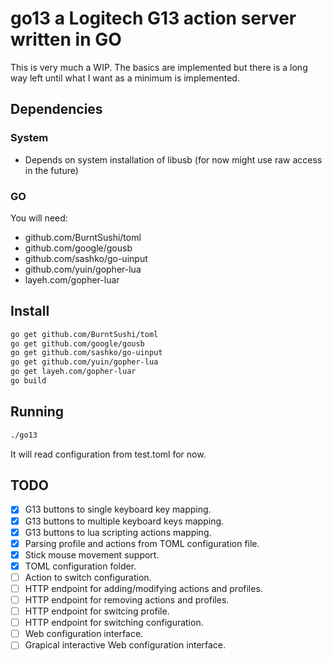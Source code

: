 # go13 a Logitech G13 action server written in GO

This is very much a WIP. The basics are implemented but there is a long way left until what I want as a minimum is implemented.

## Dependencies

### System

- Depends on system installation of libusb (for now might use raw access in the future)

### GO

You will need:
- github.com/BurntSushi/toml
- github.com/google/gousb
- github.com/sashko/go-uinput
- github.com/yuin/gopher-lua
- layeh.com/gopher-luar

## Install

```bash
go get github.com/BurntSushi/toml
go get github.com/google/gousb
go get github.com/sashko/go-uinput
go get github.com/yuin/gopher-lua
go get layeh.com/gopher-luar
go build
```

## Running

```bash
./go13
```

It will read configuration from test.toml for now.

## TODO

- [x] G13 buttons to single keyboard key mapping.
- [x] G13 buttons to multiple keyboard keys mapping.
- [x] G13 buttons to lua scripting actions mapping.
- [x] Parsing profile and actions from TOML configuration file.
- [x] Stick mouse movement support.
- [x] TOML configuration folder.
- [ ] Action to switch configuration.
- [ ] HTTP endpoint for adding/modifying actions and profiles.
- [ ] HTTP endpoint for removing actions and profiles.
- [ ] HTTP endpoint for switcing profile.
- [ ] HTTP endpoint for switching configuration.
- [ ] Web configuration interface.
- [ ] Grapical interactive Web configuration interface.

